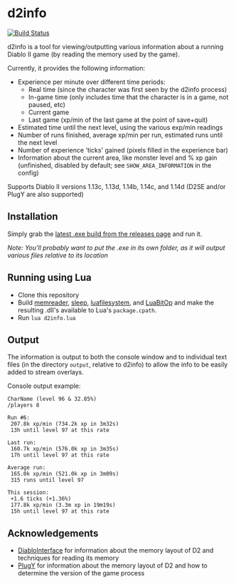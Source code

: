 # d2info

[![Build Status](https://travis-ci.org/squeek502/d2info.svg?branch=master)](https://travis-ci.org/squeek502/d2info)

d2info is a tool for viewing/outputting various information about a running Diablo II game (by reading the memory used by the game).

Currently, it provides the following information:

- Experience per minute over different time periods:
  - Real time (since the character was first seen by the d2info process)
  - In-game time (only includes time that the character is in a game, not paused, etc)
  - Current game
  - Last game (xp/min of the last game at the point of save+quit)
- Estimated time until the next level, using the various exp/min readings
- Number of runs finished, average xp/min per run, estimated runs until the next level
- Number of experience 'ticks' gained (pixels filled in the experience bar)
- Information about the current area, like monster level and % xp gain (unfinished, disabled by default; see `SHOW_AREA_INFORMATION` in the config)

Supports Diablo II versions 1.13c, 1.13d, 1.14b, 1.14c, and 1.14d (D2SE and/or PlugY are also supported)

## Installation

Simply grab the [latest .exe build from the releases page](https://github.com/squeek502/d2info/releases/latest) and run it.

*Note: You'll probably want to put the .exe in its own folder, as it will output various files relative to its location*

## Running using Lua

- Clone this repository
- Build [memreader](https://github.com/squeek502/memreader), [sleep](https://github.com/squeek502/sleep), [luafilesystem](https://github.com/keplerproject/luafilesystem), and [LuaBitOp](http://bitop.luajit.org/) and make the resulting .dll's available to Lua's `package.cpath`.
- Run `lua d2info.lua`

## Output

The information is output to both the console window and to individual text files (in the directory `output`, relative to d2info) to allow the info to be easily added to stream overlays.

Console output example:
```
CharName (level 96 & 32.85%)
/players 8

Run #6:
 207.8k xp/min (734.2k xp in 3m32s)
 13h until level 97 at this rate

Last run:
 160.7k xp/min (576.0k xp in 3m35s)
 17h until level 97 at this rate

Average run:
 165.0k xp/min (521.0k xp in 3m09s)
 315 runs until level 97

This session:
 +1.6 ticks (+1.36%)
 177.8k xp/min (3.3m xp in 19m19s)
 15h until level 97 at this rate
```

## Acknowledgements

- [DiabloInterface](https://github.com/Zutatensuppe/DiabloInterface) for information about the memory layout of D2 and techniques for reading its memory
- [PlugY](http://plugy.free.fr/en/index.html) for information about the memory layout of D2 and how to determine the version of the game process